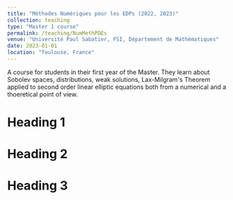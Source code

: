 ```yaml
---
title: "Méthodes Numériques pour les EDPs (2022, 2023)"
collection: teaching
type: "Master 1 course"
permalink: /teaching/NumMethPDEs
venue: "Université Paul Sabatier, FSI, Département de Mathématiques"
date: 2023-01-01
location: "Toulouse, France"
---
```


A course for students in their first year of the Master. They learn about Sobolev spaces, distributions, weak solutions, Lax-Milgram's Theorem applied to second order linear elliptic equations both from a numerical and a thoeretical point of view.

Heading 1
======

Heading 2
======

Heading 3
======